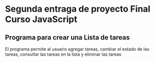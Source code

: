 # Segunda entraga de proyecto Final Curso JavaScript

## Programa para crear una Lista de tareas
El programa permite al usuario agregar tareas, cambiar el estado de las tareas, consultar las tareas en la lista  y eliminar las tareas 

